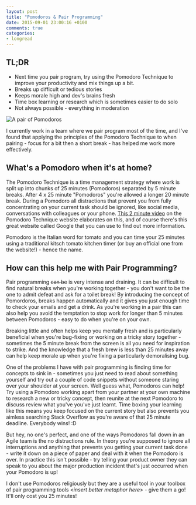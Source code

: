 ```yaml
---
layout: post
title: "Pomodoros & Pair Programming"
date: 2015-09-01 23:00:16 +0100
comments: true
categories:
- longread
---
```


<div class="c-tldr">
    <h2 class="c-tldr__title">TL;DR</h2>
    <ul>
        <li>Next time you pair program, try using the Pomodoro Technique to improve your productivity and mix things up a bit.</li>
        <li>Breaks up difficult or tedious stories</li>
        <li>Keeps morale high and dev's brains fresh</li>
        <li>Time box learning or research which is sometimes easier to do solo</li>
        <li>Not always possible - everything in moderation</li>
   </ul>
</div>

![A pair of Pomodoros](/images/two_pomodoros.jpg "A pair of Pomodoros")

I currently work in a team where we pair program most of the time, and I've found that applying the principles of the Pomodoro Technique to when pairing - focus for a bit then a short break - has helped me work more effectively.

## What's a Pomodoro when it's at home?

The Pomodoro Technique is a time management strategy where work is split up into chunks of 25 minutes (Pomodoros) separated by 5 minute breaks.  After 4 x 25 minute "Pomodoros" you're allowed a longer 20 minute break. During a Pomodoro all distractions that prevent you from fully concentrating on your current task should be ignored, like social media, conversations with colleagues or your phone. [This 2 minute video](http://pomodorotechnique.com/) on the Pomodoro Technique website elaborates on this, and of course there's this great website called Google that you can use to find out more information.

Pomodoro is the Italian word for tomato and you can time your 25 minutes using a traditional kitsch tomato kitchen timer (or buy an official one from the website!) - hence the name.

## How can this help me with Pair Programming?

Pair programming <del>can be</del> is very intense and draining. It can be difficult to find natural breaks when you're working together - you don't want to be the one to admit defeat and ask for a toilet break! By introducing the concept of Pomordoros, breaks happen automatically and it gives you just enough time to check your emails and get a drink. As you're working in a pair this can also help you avoid the temptation to stop work for longer than 5 minutes between Pomodoros - easy to do when you're on your own.

Breaking little and often helps keep you mentally fresh and is particularly beneficial when you're bug-fixing or working on a tricky story together - sometimes the 5 minute break from the screen is all you need for inspiration to strike. And the knowledge that a fresh brew is less than 25 minutes away can help keep morale up when you're fixing a particularly demoralising bug.

One of the problems I have with pair programming is finding time for concepts to sink in - sometimes you just need to read about something yourself and try out a couple of code snippets without someone staring over your shoulder at your screen. Well guess what, Pomodoros can help!  Try using a Pomodoro working apart from your partner at your own machine to research a new or tricky concept, then reunite at the next Pomodoro to discuss review what you've you've just learnt. Time boxing your learning like this means you keep focused on the current story but also prevents you aimless searching Stack Overflow as you're aware of that 25 minute deadline. Everybody wins! :D

But hey, no one's perfect, and one of the ways Pomodoros fall down in an Agile team is the no distractions rule. In theory you're supposed to ignore all interruptions and anything that prevents you getting your current task done - write it down on a piece of paper and deal with it when the Pomodoro is over. In practice this isn't possible - try telling your product owner they can speak to you about the major production incident that's just occurred when your Pomodoro is up!

I don't use Pomodoros religiously but they are a useful tool in your toolbox of pair programming tools <*insert better metaphor here*> - give them a go! It'll only cost you 25 minutes!
